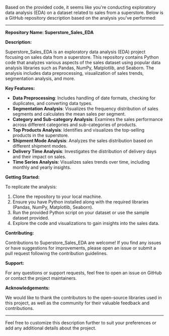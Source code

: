 Based on the provided code, it seems like you're conducting exploratory data analysis (EDA) on a dataset related to sales from a superstore. Below is a GitHub repository description based on the analysis you've performed:

---

**Repository Name: Superstore_Sales_EDA**

**Description:**

Superstore_Sales_EDA is an exploratory data analysis (EDA) project focusing on sales data from a superstore. This repository contains Python code that analyzes various aspects of the sales dataset using popular data analysis libraries such as Pandas, NumPy, Matplotlib, and Seaborn. The analysis includes data preprocessing, visualization of sales trends, segmentation analysis, and more.

**Key Features:**

- **Data Preprocessing**: Includes handling of date formats, checking for duplicates, and converting data types.
- **Segmentation Analysis**: Visualizes the frequency distribution of sales segments and calculates the mean sales per segment.
- **Category and Sub-category Analysis**: Examines the sales performance across different categories and sub-categories of products.
- **Top Products Analysis**: Identifies and visualizes the top-selling products in the superstore.
- **Shipment Mode Analysis**: Analyzes the sales distribution based on different shipment modes.
- **Delivery Time Analysis**: Investigates the distribution of delivery days and their impact on sales.
- **Time Series Analysis**: Visualizes sales trends over time, including monthly and yearly insights.

**Getting Started:**

To replicate the analysis:

1. Clone the repository to your local machine.
2. Ensure you have Python installed along with the required libraries (Pandas, NumPy, Matplotlib, Seaborn).
3. Run the provided Python script on your dataset or use the sample dataset provided.
4. Explore the code and visualizations to gain insights into the sales data.

**Contributing:**

Contributions to Superstore_Sales_EDA are welcome! If you find any issues or have suggestions for improvements, please open an issue or submit a pull request following the contribution guidelines.


**Support:**

For any questions or support requests, feel free to open an issue on GitHub or contact the project maintainers.

**Acknowledgements:**

We would like to thank the contributors to the open-source libraries used in this project, as well as the community for their valuable feedback and contributions.

---

Feel free to customize this description further to suit your preferences or add any additional details about the project.

